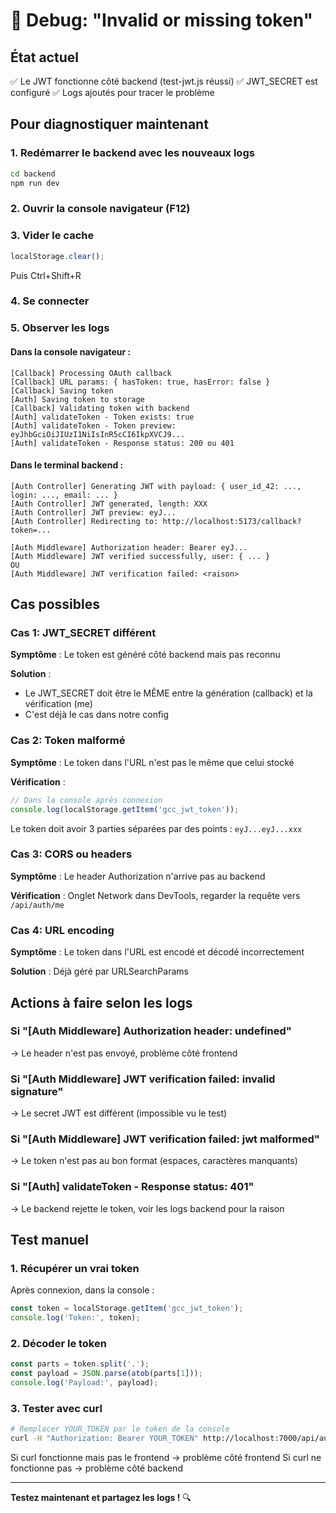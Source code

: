 # 🐛 Debug: "Invalid or missing token"

## État actuel

✅ Le JWT fonctionne côté backend (test-jwt.js réussi)
✅ JWT_SECRET est configuré
✅ Logs ajoutés pour tracer le problème

## Pour diagnostiquer maintenant

### 1. Redémarrer le backend avec les nouveaux logs
```bash
cd backend
npm run dev
```

### 2. Ouvrir la console navigateur (F12)

### 3. Vider le cache
```javascript
localStorage.clear();
```
Puis Ctrl+Shift+R

### 4. Se connecter

### 5. Observer les logs

#### Dans la console navigateur :
```
[Callback] Processing OAuth callback
[Callback] URL params: { hasToken: true, hasError: false }
[Callback] Saving token
[Auth] Saving token to storage
[Callback] Validating token with backend
[Auth] validateToken - Token exists: true
[Auth] validateToken - Token preview: eyJhbGciOiJIUzI1NiIsInR5cCI6IkpXVCJ9...
[Auth] validateToken - Response status: 200 ou 401
```

#### Dans le terminal backend :
```
[Auth Controller] Generating JWT with payload: { user_id_42: ..., login: ..., email: ... }
[Auth Controller] JWT generated, length: XXX
[Auth Controller] JWT preview: eyJ...
[Auth Controller] Redirecting to: http://localhost:5173/callback?token=...

[Auth Middleware] Authorization header: Bearer eyJ...
[Auth Middleware] JWT verified successfully, user: { ... }
OU
[Auth Middleware] JWT verification failed: <raison>
```

## Cas possibles

### Cas 1: JWT_SECRET différent
**Symptôme** : Le token est généré côté backend mais pas reconnu

**Solution** :
- Le JWT_SECRET doit être le MÊME entre la génération (callback) et la vérification (me)
- C'est déjà le cas dans notre config

### Cas 2: Token malformé
**Symptôme** : Le token dans l'URL n'est pas le même que celui stocké

**Vérification** :
```javascript
// Dans la console après connexion
console.log(localStorage.getItem('gcc_jwt_token'));
```

Le token doit avoir 3 parties séparées par des points : `eyJ...eyJ...xxx`

### Cas 3: CORS ou headers
**Symptôme** : Le header Authorization n'arrive pas au backend

**Vérification** : Onglet Network dans DevTools, regarder la requête vers `/api/auth/me`

### Cas 4: URL encoding
**Symptôme** : Le token dans l'URL est encodé et décodé incorrectement

**Solution** : Déjà géré par URLSearchParams

## Actions à faire selon les logs

### Si "[Auth Middleware] Authorization header: undefined"
→ Le header n'est pas envoyé, problème côté frontend

### Si "[Auth Middleware] JWT verification failed: invalid signature"
→ Le secret JWT est différent (impossible vu le test)

### Si "[Auth Middleware] JWT verification failed: jwt malformed"
→ Le token n'est pas au bon format (espaces, caractères manquants)

### Si "[Auth] validateToken - Response status: 401"
→ Le backend rejette le token, voir les logs backend pour la raison

## Test manuel

### 1. Récupérer un vrai token
Après connexion, dans la console :
```javascript
const token = localStorage.getItem('gcc_jwt_token');
console.log('Token:', token);
```

### 2. Décoder le token
```javascript
const parts = token.split('.');
const payload = JSON.parse(atob(parts[1]));
console.log('Payload:', payload);
```

### 3. Tester avec curl
```bash
# Remplacer YOUR_TOKEN par le token de la console
curl -H "Authorization: Bearer YOUR_TOKEN" http://localhost:7000/api/auth/me
```

Si curl fonctionne mais pas le frontend → problème côté frontend
Si curl ne fonctionne pas → problème côté backend

---

**Testez maintenant et partagez les logs !** 🔍
